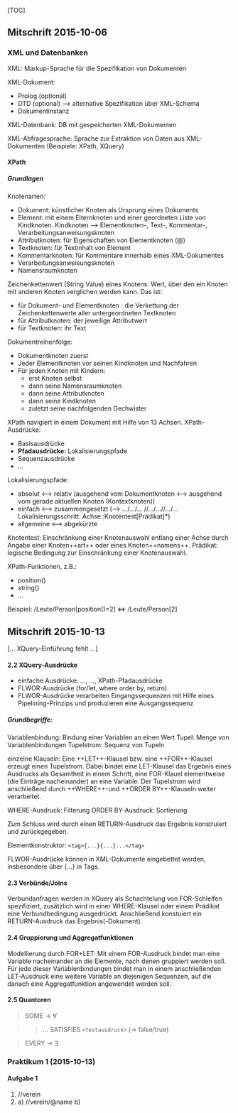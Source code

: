 [TOC]
## Mitschrift 2015-10-06

### XML und Datenbanken
XML: Markup-Sprache für die Spezifikation von Dokumenten

XML-Dokument:
- Prolog (optional)
- DTD (optional) --> alternative Spezifikation über XML-Schema
- Dokumentinstanz

XML-Datenbank: DB mit gespeicherten XML-Dokumenten

XML-Abfragesprache: Sprache zur Extraktion von Daten aus XML-Dokumenten (Beispiele: XPath, XQuery)

#### XPath
##### Grundlagen
Knotenarten:
- Dokument: künstlicher Knoten als Ursprung eines Dokuments
- Element: mit einem Elternknoten und einer geordneten Liste von Kindknoten. Kindknoten --> Elementknoten-, Text-, Kommentar-, Verarbeitungsanweisungsknoten
- Attributknoten: für Eigenschaften von Elementknoten (@)
- Textknoten: für Textinhalt von Element
- Kommentarknoten: für Kommentare innerhalb eines XML-Dokumentes
- Verarbeitungsanweisungsknoten
- Namensraumknoten

Zeichenkettenwert (String Value) eines Knotens: Wert, über den ein Knoten mit anderen Knoten verglichen werden kann. Das ist:
- für Dokument- und Elementknoten : die Verkettung der Zeichenkettenwerte aller untergeordneten Textknoten
- für Attributknoten: der jeweilige Attributwert
- für Textknoten: ihr Text

Dokumentreihenfolge:
- Dokumentknoten zuerst
- Jeder Elementknoten vor seinen Kindknoten und Nachfahren
- Für jeden Knoten mit Kindern:
	- erst Knoten selbst
	- dann seine Namensraumknoten
	- dann seine Attributknoten
	- dann seine Kindknoten
	- zuletzt seine nachfolgenden Gechwister

XPath navigiert in einem Dokument mit Hilfe von 13 Achsen.
XPath-Ausdrücke:
- Basisausdrücke
- **Pfadausdrücke:** Lokalisierungspfade
- Sequenzausdrücke
- ...

Lokalisierungspfade:
- absolut <--> relativ (ausgehend vom Dokumentknoten <--> ausgehend vom gerade aktuellen Knoten (Kontextknoten))
- einfach <--> zusammengesetzt (--> .../.../... //.../...//.../... Lokalisierungsschritt: Achse::Knotentest[Prädikat]*)
- allgemeine <--> abgekürzte

Knotentest: Einschränkung einer Knotenauswahl entlang einer Achse durch Angabe einer Knoten++art++ oder eines Knoten++namens++.
Prädikat: logische Bedingung zur Einschränkung einer Knotenauswahl.

XPath-Funktionen, z.B.:
- position()
- string()
- ...

Beispiel: /Leute/Person[position()=2] <=> /Leute/Person[2]

## Mitschrift 2015-10-13

[... XQuery-Einführung fehlt ...]

#### 2.2 XQuery-Ausdrücke
- einfache Ausdrücke: ..., ..., XPath-Pfadausdrücke
- FLWOR-Ausdrücke (for/let, where order by, return)
- FLWOR-Ausdrücke verarbeiten Eingangssequenzen mit Hilfe eines Pipelining-Prinzips und produzieren eine Ausgangssequenz

##### Grundbegriffe:
Variablenbindung: Bindung einer Variablen an einen Wert
Tupel: Menge von Variablenbindungen
Tupelstrom: Sequenz von Tupeln

einzelne Klauseln:
Eine ++LET++-Klausel bzw. eine ++FOR++-Klausel erzeugt einen Tupelstrom. Dabei bindet eine LET-Klausel das Ergebnis eines Ausdrucks als Gesamtheit in einem Schritt, eine FOR-Klauel elementweise (die Einträge nacheinander) an eine Variable.
Der Tupelstrom wird anschließend durch ++WHERE++-und ++ORDER BY++-Klauseln weiter verarbeitet.

WHERE-Ausdruck: Filterung
ORDER BY-Ausdruck: Sortierung

Zum Schluss wird durch einen RETURN-Ausdruck das Ergebnis konstruiert und zurückgegeben.

Elementkonstruktor: `<tag>{...}{...}...</tag>`

FLWOR-Ausdrücke können in XML-Dokumente eingebettet werden, insbesondere über {...} in Tags.

#### 2.3 Verbünde/Joins
Verbundanfragen werden in XQuery als Schachtelung von FOR-Schleifen spezifiziert, zusätzlich wird in einer WHERE-Klausel oder einem Prädikat eine Verbundbedingung ausgedrückt.
Anschließend konstuiert ein RETURN-Ausdruck das Ergebnis(-Dokument).

#### 2.4 Gruppierung und Aggregatfunktionen
Modellierung durch FOR+LET:
Mit einem FOR-Ausdruck bindet man eine Variable nacheinander an die Elemente, nach denen gruppiert werden soll. Für jede dieser Variablenbindungen bindet man in einem anschließenden LET-Ausdruck eine weitere Variable an diejenigen Sequenzen, auf die danach eine Aggregatfunktion angewendet werden soll.

#### 2.5 Quantoren
>SOME -> ∀

>> ... SATISFIES `<Testausdruck>` (-> false/true)

>EVERY -> ∃

### Praktikum 1 (2015-10-13)
#### Aufgabe 1
1. //verein
2. a) //verein/@name
   b) 